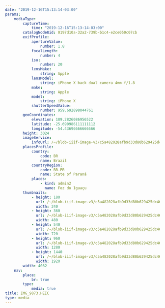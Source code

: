 ```yaml
---
date: "2019-12-16T15:13:14-03:00"
params:
    mediaType:
        captureTime:
            time: "2019-12-16T15:13:14-03:00"
        catalogNodeUid: 0197d10a-32a2-739b-b1c4-e2ce050c07cb
        exifProfile:
            apertureValue:
                number: 1.8
            focalLength:
                number: 4
            iso:
                number: 20
            lensMake:
                string: Apple
            lensModel:
                string: iPhone X back dual camera 4mm f/1.8
            make:
                string: Apple
            model:
                string: iPhone X
            shutterSpeedValue:
                number: 959.692898044761
        geoCoordinates:
            elevation: 189.2826086956522
            latitude: -25.690986111111112
            longitude: -54.43696666666666
        height: 3024
        imageService:
            infoUrl: /~/blob-iiif-image-v3/c5a482028afb9d33d80b629425dc464314c7c59c325203e67469f4159d30966d/info.json
        placesProfile:
            country:
                code: BR
                name: Brazil
            countryRegion:
                code: BR-PR
                name: State of Paraná
            places:
                - kind: admin2
                  name: Foz do Iguaçu
        thumbnails:
            - height: 180
              url: /~/blob-iiif-image-v3/c5a482028afb9d33d80b629425dc464314c7c59c325203e67469f4159d30966d/full/240%2C180/0/default.jpg
              width: 240
            - height: 360
              url: /~/blob-iiif-image-v3/c5a482028afb9d33d80b629425dc464314c7c59c325203e67469f4159d30966d/full/480%2C360/0/default.jpg
              width: 480
            - height: 540
              url: /~/blob-iiif-image-v3/c5a482028afb9d33d80b629425dc464314c7c59c325203e67469f4159d30966d/full/720%2C540/0/default.jpg
              width: 720
            - height: 960
              url: /~/blob-iiif-image-v3/c5a482028afb9d33d80b629425dc464314c7c59c325203e67469f4159d30966d/full/1280%2C960/0/default.jpg
              width: 1280
            - height: 1440
              url: /~/blob-iiif-image-v3/c5a482028afb9d33d80b629425dc464314c7c59c325203e67469f4159d30966d/full/1920%2C1440/0/default.jpg
              width: 1920
        width: 4032
    nav:
        place:
            br: true
        type:
            media: true
title: IMG_9873.HEIC
type: media
---
```

